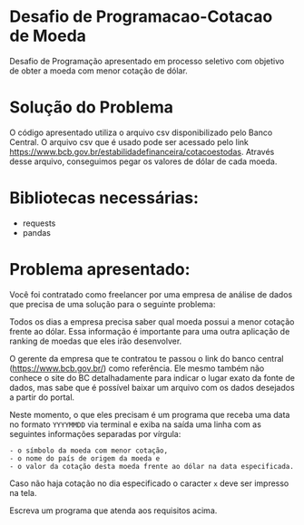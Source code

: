 # Desafio de Programacao-Cotacao de Moeda
 Desafio de Programação apresentado em processo seletivo com objetivo de obter a moeda com menor cotação de dólar.
 
# Solução do Problema
 O código apresentado utiliza o arquivo csv disponibilizado pelo Banco Central. O arquivo csv que é usado pode ser acessado pelo link https://www.bcb.gov.br/estabilidadefinanceira/cotacoestodas.
 Através desse arquivo, conseguimos pegar os valores de dólar de cada moeda.

# Bibliotecas necessárias:
 - requests
 - pandas
 
# Problema apresentado:

Você foi contratado como freelancer por uma empresa de análise de dados que precisa de uma solução para o seguinte problema:

Todos os dias a empresa precisa saber qual moeda possui a menor cotação frente ao dólar. Essa informação é importante para uma outra aplicação de ranking de moedas que eles irão desenvolver.

O gerente da empresa que te contratou te passou o link do banco central (https://www.bcb.gov.br/) como referência. Ele mesmo também não conhece o site do BC detalhadamente para indicar o lugar exato da fonte de dados, mas sabe que é possível baixar um arquivo com os dados desejados a partir do portal.

Neste momento, o que eles precisam é um programa que receba uma data no formato `YYYYMMDD` via terminal e exiba na saída uma linha com as seguintes informações separadas por vírgula:

    - o símbolo da moeda com menor cotação,
    - o nome do país de origem da moeda e
    - o valor da cotação desta moeda frente ao dólar na data especificada.
Caso não haja cotação no dia especificado o caracter `x` deve ser impresso na tela.


Escreva um programa que atenda aos requisitos acima.
